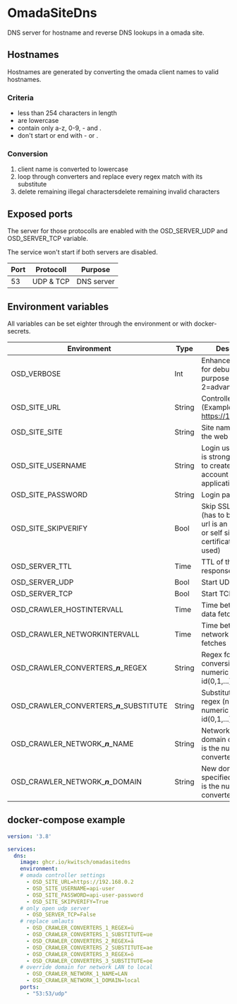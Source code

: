 # OmadaSiteDns

DNS server for hostname and reverse DNS lookups in a omada site.

## Hostnames

Hostnames are generated by converting the omada client names to valid hostnames.

### Criteria

* less than 254 characters in length
* are lowercase
* contain only a-z, 0-9, - and .
* don't start or end with - or .

### Conversion

1. client name is converted to lowercase
2. loop through converters and replace every regex match with its substitute
3. delete remaining illegal charactersdelete remaining invalid characters

## Exposed ports

The server for those protocolls are enabled with the OSD_SERVER_UDP and OSD_SERVER_TCP variable.

The service won't start if both servers are disabled.


| Port | Protocoll | Purpose    |
| ------ | ----------- | ------------ |
| 53   | UDP & TCP | DNS server |

## Environment variables

All variables can be set eighter through the environment or with docker-secrets.


| Environment                               | Type   | Description                                                                                             | Default | Required |
| ------------------------------------------- | -------- | --------------------------------------------------------------------------------------------------------- | --------- | :--------- |
| OSD_VERBOSE                               | Int    | Enhanced logging for debugging purpose (1=active / 2=advanced)                                          | 0       |          |
| OSD_SITE_URL                              | String | Controller url (Example: https://192.168.0.2)                                                           |         | ✔       |
| OSD_SITE_SITE                             | String | Site name as seen in the web interface                                                                  | Default | ✔       |
| OSD_SITE_USERNAME                         | String | Login username (it is strongly advised to create a seperate account for each application & site)        |         | ✔       |
| OSD_SITE_PASSWORD                         | String | Login password                                                                                          |         | ✔       |
| OSD_SITE_SKIPVERIFY                       | Bool   | Skip SSL verification (has to be true if the url is an IP address or self signed certificates are used) | False   |          |
| OSD_SERVER_TTL                            | Time   | TTL of the DNS responses                                                                                | 5m      |          |
| OSD_SERVER_UDP                            | Bool   | Start UDP server                                                                                        | True    |          |
| OSD_SERVER_TCP                            | Bool   | Start TCP server                                                                                        | True    |          |
| OSD_CRAWLER_HOSTINTERVALL                 | Time   | Time between client data fetches                                                                        | 5m      |          |
| OSD_CRAWLER_NETWORKINTERVALL              | Time   | Time between network data fetches                                                                       | 60m     |          |
| OSD_CRAWLER_CONVERTERS_***n***_REGEX      | String | Regex for hostname conversion (n is the numeric converter id(0,1,...))                                  |         |          |
| OSD_CRAWLER_CONVERTERS_***n***_SUBSTITUTE | String | Substitution for the regex (n is the numeric converter id(0,1,...))                                     |         |          |
| OSD_CRAWLER_NETWORK_***n***_NAME          | String | Network name for domain override (n is the numeric converter id(0,1,...))                               |         |          |
| OSD_CRAWLER_NETWORK_***n***_DOMAIN        | String | New domain for the specified network (n is the numeric converter id(0,1,...))                           |         |          |

## docker-compose example

```yaml
version: '3.8'

services:
  dns:
    image: ghcr.io/kwitsch/omadasitedns
    environment:
    # omada controller settings
      - OSD_SITE_URL=https://192.168.0.2
      - OSD_SITE_USERNAME=api-user
      - OSD_SITE_PASSWORD=api-user-password
      - OSD_SITE_SKIPVERIFY=True
    # only open udp server
      - OSD_SERVER_TCP=False
    # replace umlauts
      - OSD_CRAWLER_CONVERTERS_1_REGEX=ü
      - OSD_CRAWLER_CONVERTERS_1_SUBSTITUTE=ue
      - OSD_CRAWLER_CONVERTERS_2_REGEX=ä
      - OSD_CRAWLER_CONVERTERS_2_SUBSTITUTE=ae
      - OSD_CRAWLER_CONVERTERS_3_REGEX=ö
      - OSD_CRAWLER_CONVERTERS_3_SUBSTITUTE=oe
    # override domain for network LAN to local
      - OSD_CRAWLER_NETWORK_1_NAME=LAN
      - OSD_CRAWLER_NETWORK_1_DOMAIN=local
    ports:
      - "53:53/udp"
```
